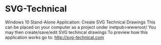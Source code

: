 # SVG-Technical
Windows 10 Stand-Alone Application: Create SVG Technical Drawings
This can be placed on your computer as a project under inetpub>wwwroot/
You may then create/save/edit SVG techincal drawings
To preview how this application works go to: http://svg-technical.com
